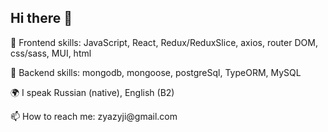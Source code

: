 <h2> Hi there 👋 </h2>
<p>📝 Frontend skills: JavaScript, React, Redux/ReduxSlice, axios, router DOM, css/sass, MUI, html</p>
<p>🌱 Backend skills: mongodb, mongoose, postgreSql, TypeORM, MySQL</p>
<p>🌍 I speak Russian (native), English (B2)</p>
<p>📫 How to reach me: zyazyji@gmail.com</P>

<!--
**zoyayazyji/zoyayazyji** is a ✨ _special_ ✨ repository because its `README.md` (this file) appears on your GitHub profile.

Here are some ideas to get you started:


- 🌱 I’m currently learning Backend part of JavaScript
- 👯 I’m looking to collaborate on ...
- 🤔 I’m looking for help with ...
- 💬 Ask me about ...
- 📫 How to reach me:
- 😄 Pronouns: ...
- ⚡ Fun fact: ...
- 🌍 I speak Russian (native), English (B2)

-->
